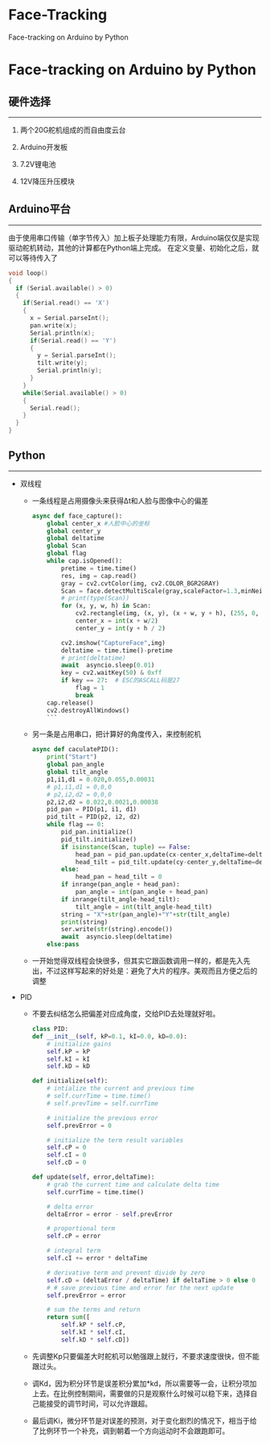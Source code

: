 # Face-Tracking
Face-tracking on Arduino by Python
# Face-tracking on Arduino by Python


## 硬件选择

***

1. 两个20G舵机组成的而自由度云台

2. Arduino开发板

3. 7.2V锂电池

4. 12V降压升压模块

## Arduino平台

***

由于使用串口传输（单字节传入）加上板子处理能力有限，Arduino端仅仅是实现驱动舵机转动，其他的计算都在Python端上完成。
在定义变量、初始化之后，就可以等待传入了

``` c
void loop()
{
  if (Serial.available() > 0)
  {
    if(Serial.read() == 'X')
    {
      x = Serial.parseInt();
      pan.write(x);
      Serial.println(x);
      if(Serial.read() == 'Y')
      {
        y = Serial.parseInt();
        tilt.write(y);
        Serial.println(y);
      }
    }
    while(Serial.available() > 0)
    {
      Serial.read();
    }
  }
}
```

## Python

***

* 双线程

  * 一条线程是占用摄像头来获得Δt和人脸与图像中心的偏差

    ``` python
    async def face_capture():
        global center_x #人脸中心的坐标
        global center_y
        global deltatime
        global Scan
        global flag
        while cap.isOpened():
            pretime = time.time()
            res, img = cap.read()
            gray = cv2.cvtColor(img, cv2.COLOR_BGR2GRAY)
            Scan = face.detectMultiScale(gray,scaleFactor=1.3,minNeighbors=3)
            # print(type(Scan))
            for (x, y, w, h) in Scan:
                cv2.rectangle(img, (x, y), (x + w, y + h), (255, 0, 0), 2)  # 依靠对角线来定矩形
                center_x = int(x + w/2)
                center_y = int(y + h / 2)

            cv2.imshow("CaptureFace",img)
            deltatime = time.time()-pretime
            # print(deltatime)
            await  asyncio.sleep(0.01)
            key = cv2.waitKey(50) & 0xff
            if key == 27:  # ESC的ASCALL码是27
                flag = 1
                break
        cap.release()
        cv2.destroyAllWindows()
        ```

  * 另一条是占用串口，把计算好的角度传入，来控制舵机

    ``` python
    async def caculatePID():
        print("Start")
        global pan_angle
        global tilt_angle
        p1,i1,d1 = 0.020,0.055,0.00031
        # p1,i1,d1 = 0,0,0
        # p2,i2,d2 = 0,0,0
        p2,i2,d2 = 0.022,0.0021,0.00038
        pid_pan = PID(p1, i1, d1)
        pid_tilt = PID(p2, i2, d2)
        while flag == 0:
            pid_pan.initialize()
            pid_tilt.initialize()
            if isinstance(Scan, tuple) == False:
                head_pan = pid_pan.update(cx-center_x,deltaTime=deltatime)
                head_tilt = pid_tilt.update(cy-center_y,deltaTime=deltatime)
            else:
                head_pan = head_tilt = 0
            if inrange(pan_angle + head_pan):
                pan_angle = int(pan_angle + head_pan)
            if inrange(tilt_angle-head_tilt):
                tilt_angle = int(tilt_angle-head_tilt)
            string = "X"+str(pan_angle)+"Y"+str(tilt_angle)
            print(string)
            ser.write(str(string).encode())
            await  asyncio.sleep(deltatime)
        else:pass
    ```

  * 一开始觉得双线程会快很多，但其实它跟函数调用一样的，都是先入先出，不过这样写起来的好处是：避免了大片的程序。美观而且方便之后的调整

* PID

  * 不要去纠结怎么把偏差对应成角度，交给PID去处理就好啦。

    ``` python
    class PID:
    def __init__(self, kP=0.1, kI=0.0, kD=0.0):
        # initialize gains
        self.kP = kP
        self.kI = kI
        self.kD = kD

    def initialize(self):
        # intialize the current and previous time
        # self.currTime = time.time()
        # self.prevTime = self.currTime

        # initialize the previous error
        self.prevError = 0

        # initialize the term result variables
        self.cP = 0
        self.cI = 0
        self.cD = 0

    def update(self, error,deltaTime):
        # grab the current time and calculate delta time
        self.currTime = time.time()

        # delta error
        deltaError = error - self.prevError

        # proportional term
        self.cP = error

        # integral term
        self.cI += error * deltaTime

        # derivative term and prevent divide by zero
        self.cD = (deltaError / deltaTime) if deltaTime > 0 else 0
        # # save previous time and error for the next update
        self.prevError = error

        # sum the terms and return
        return sum([
            self.kP * self.cP,
            self.kI * self.cI,
            self.kD * self.cD])
    ```

  * 先调整Kp只要偏差大时舵机可以勉强跟上就行，不要求速度很快，但不能跟过头。

  * 调Kd，因为积分环节是误差积分累加*kd，所以需要等一会，让积分项加上去。在比例控制期间，需要做的只是观察什么时候可以稳下来，选择自己能接受的调节时间，可以允许跟超。

  * 最后调Ki，微分环节是对误差的预测，对于变化剧烈的情况下，相当于给了比例环节一个补充，调到朝着一个方向运动时不会跟跑即可。
